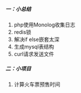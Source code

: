 ##### 一：小总结
1. php使用Monolog收集日志
2. redis锁
3. 解决if else嵌套太深
4. 生成mysql表结构
5. curl请求发送文件

##### 二：小项目
1. 计算火车票预售时间
